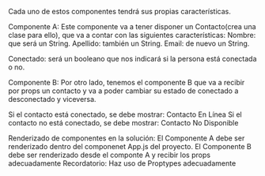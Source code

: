 Cada uno de estos componentes tendrá sus propias características.

Componente A: Este componente va a tener disponer un Contacto(crea una clase para ello), que va a contar con las siguientes características:
Nombre: que será un String.
Apellido: también un String.
Email: de nuevo un String.

Conectado: será un booleano que nos indicará si la persona está conectada o no.

Componente B: Por otro lado, tenemos el componente B que va a recibir por props un contacto y va a poder cambiar su estado de conectado a desconectado y viceversa.

Si el contacto está conectado, se debe mostrar: Contacto En Línea
Si el contacto no está conectado, se debe mostrar: Contacto No Disponible

Renderizado de componentes en la solución:
El Componente A debe ser renderizado dentro del componenet App.js del proyecto.
El Componente B debe ser renderizado desde el componte A y recibir los props adecuadamente
Recordatorio: Haz uso de Proptypes adecuadamente